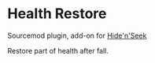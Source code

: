 # Health Restore
Sourcemod plugin, add-on for [Hide'n'Seek](https://github.com/ceLoFaN/hidenseek-csgo)

Restore part of health after fall.
